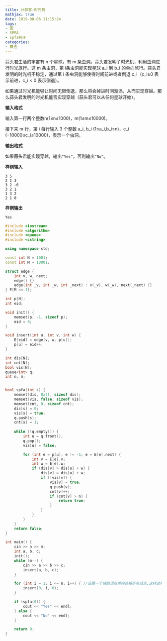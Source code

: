 ```yaml
---
title: 计蒜客-时光机
mathjax: true
date: 2019-08-06 11:15:24
tags:
- 图
- SPFA
- spfa判环
categories:
- 算法
---
```


蒜头君生活的宇宙有 n 个星球，有 m 条虫洞。蒜头君发明了时光机，利用虫洞进行时光旅行。这 m 条虫洞，第 i条虫洞能实现星球 a_i 到 b_i 的单向旅行。蒜头君发明的时光机不稳定，通过第 i 条虫洞能够使得时间前进或者倒退 c_i（c_i≥0 表示前进，c_i < 0 表示倒退）。

如果通过时光机能够让时间无限倒退，那么将会掉进时间漩涡，从而实现穿越。那么蒜头君发明的时光机能否实现穿越（蒜头君可以从任何星球开始）。

<!--more-->

**输入格式**

输入第一行两个整数n(1≤n≤1000)，m(1≤m≤10000)。

接下来 m 行，第 i 每行输入 3 个整数 a_i, b_i (1≤a_i,b_i≤n)，c_i (−10000≤c_i≤10000)，表示一个虫洞。

**输出格式**

如果蒜头君能实现穿越，输出`"Yes"`，否则输出`"No"`。

**样例输入**

```
3 5
2 1 3
3 2 -6
3 2 1
1 3 2
2 1 8
```

**样例输出**

```
Yes
```



```c++
#include <iostream>
#include <algorithm>
#include <queue>
#include <cstring>

using namespace std;

const int N = 1001;
const int M = 10001;

struct edge {
    int v, w, next;
    edge() {}
    edge(int _v, int _w, int _next) : v(_v), w(_w), next(_next) {}
} E[M << 1];

int p[N];
int eid;

void init() {
    memset(p, -1, sizeof p);
    eid = 0;
}

void insert(int u, int v, int w) {
    E[eid] = edge(v, w, p[u]);
    p[u] = eid++;
}

int dis[N];
int cnt[N];
bool vis[N];
queue<int> q;
int n, m;


bool spfa(int s) {
    memset(dis, 0x3f, sizeof dis);
    memset(vis, false, sizeof vis);
    memset(cnt, 0, sizeof cnt);
    dis[s] = 0;
    vis[s] = true;
    q.push(s);
    cnt[s] = 1;
    
    while (!q.empty()) {
        int u = q.front();
        q.pop();
        vis[u] = false;

        for (int e = p[u]; e != -1; e = E[e].next) {
            int v = E[e].v;
            int w = E[e].w;
            if (dis[v] > dis[u] + w) {
                dis[v] = dis[u] + w;
                if (!vis[v]) {
                    vis[v] = true;
                    q.push(v);
                    cnt[v]++;
                    if (cnt[v] > n) {
                        return true;
                    }
                }
            }
        }
    }
    return false;
}

int main() {
    cin >> n >> m;
    int a, b, c;
    init();
    while (m--) {
        cin >> a >> b >> c;
        insert(a, b, c);
    }

    for (int i = 1; i <= n; i++) { //设置一个辅助顶点单向连接所有顶点,这样这样就不用多次SPFA了
        insert(0, i, 0);
    }

    if (spfa(0)) {
        cout << "Yes" << endl;
    } else {
        cout << "No" << endl;
    }

    return 0;
}
```

